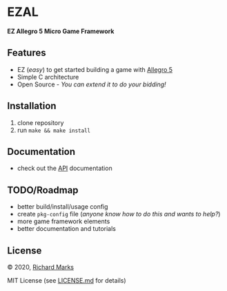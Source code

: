 # EZAL
**EZ Allegro 5 Micro Game Framework**

## Features
+ EZ (*easy*) to get started building a game with [Allegro 5](https://liballeg.org/)
+ Simple C architecture
+ Open Source - *You can extend it to do your bidding!*

## Installation
1. clone repository
1. run `make && make install`

## Documentation
+ check out the [API](./docs/api.md) documentation

## TODO/Roadmap
+ better build/install/usage config
+ create `pkg-config` file (*anyone know how to do this and wants to help?*)
+ more game framework elements
+ better documentation and tutorials

## License
© 2020, [Richard Marks](https://richardmarks.us)

MIT License (see [LICENSE.md](./LICENSE.md) for details)

